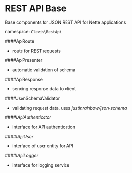 REST API Base
=============

Base components for JSON REST API for Nette applications

namespace: `Clevis\RestApi`


####ApiRoute
- route for REST requests

####ApiPresenter
- automatic validation of schema

####ApiResponse
- sending response data to client

####JsonSchemaValidator
- validating request data. uses *justinrainbow/json-schema*

####*IApiAuthenticator*
- interface for API authentication

####*IApiUser*
- interface of user entity for API

####*IApiLogger*
- interface for logging service
